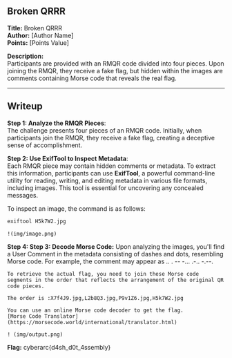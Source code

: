 ## Broken QRRR
**Title:** Broken QRRR  
**Author:** [Author Name]  
**Points:** [Points Value]  

**Description:**  
Participants are provided with an RMQR code divided into four pieces. Upon joining the RMQR, they receive a fake flag, but hidden within the images are comments containing Morse code that reveals the real flag.

---

## Writeup
**Step 1: Analyze the RMQR Pieces**:  
   The challenge presents four pieces of an RMQR code. Initially, when participants join the RMQR, they receive a fake flag, creating a deceptive sense of accomplishment.

**Step 2: Use ExifTool to Inspect Metadata**:  
   Each RMQR piece may contain hidden comments or metadata. To extract this information, participants can use **ExifTool**, a powerful command-line utility for reading, writing, and editing metadata in various file formats, including images. This tool is essential for uncovering any concealed messages.

   To inspect an image, the command is as follows:

   ```bash
   exiftool H5k7W2.jpg

```

    !(img/image.png)

**Step 4: Step 3: Decode Morse Code:**
    Upon analyzing the images, you'll find a User Comment in the metadata consisting of dashes and dots, resembling Morse code. For example, the comment may appear as .. . -- -... .-.. -.--.

    To retrieve the actual flag, you need to join these Morse code segments in the order that reflects the arrangement of the original QR code pieces.

    The order is :X7f4J9.jpg,L2b8Q3.jpg,P9v1Z6.jpg,H5k7W2.jpg

    You can use an online Morse code decoder to get the flag.
    [Morse Code Translator](https://morsecode.world/international/translator.html)

    ! (img/output.png)


**Flag:** cyberarc{d4sh_d0t_4ssembly}



